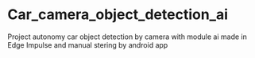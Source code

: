 # Car_camera_object_detection_ai
Project autonomy car object detection by camera with module ai made in Edge Impulse and manual stering by android app
